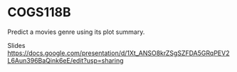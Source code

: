 # COGS118B
Predict a movies genre using its plot summary.

Slides
https://docs.google.com/presentation/d/1Xt_ANSO8krZSgSZFDA5GRqPEV2L6Aun396BaQink6eE/edit?usp=sharing
